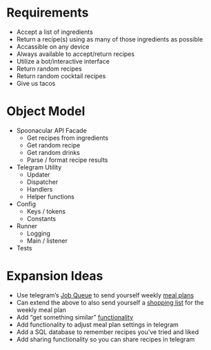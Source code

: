 # Requirements

 - Accept a list of ingredients
 - Return a recipe(s) using as many of those ingredients as possible
 - Accassible on any device
 - Always available to accept/return recipes
 - Utilize a bot/interactive interface
 - Return random recipes
 - Return random cocktail recipes
 - Give us tacos

# Object Model

 - Spoonacular API Facade
   - Get recipes from ingredients
   - Get random recipe
   - Get random drinks
   - Parse / format recipe results
 - Telegram Utility
   - Updater
   - Dispatcher
   - Handlers
   - Helper functions
 - Config
   - Keys / tokens
   - Constants
 - Runner
   - Logging
   - Main / listener
 - Tests

# Expansion Ideas

 - Use telegram’s [Job Queue](https://github.com/python-telegram-bot/python-telegram-bot/wiki/Extensions-%E2%80%93-JobQueue) to send yourself weekly [meal plans](https://spoonacular.com/food-api/docs#Generate-Meal-Plan) 
 - Can extend the above to also send yourself a [shopping list](https://spoonacular.com/food-api/docs#Compute-Shopping-List) for the weekly meal plan
 - Add “get something similar” [functionality](https://spoonacular.com/food-api/docs#Get-Similar-Recipes)
 - Add functionality to adjust meal plan settings in telegram
 - Add a SQL database to remember recipes you’ve tried and liked
 - Add sharing functionality so you can share recipes in telegram
